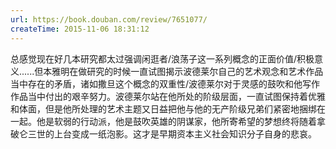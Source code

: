 ```yaml
---
url: https://book.douban.com/review/7651077/
createTime: 2015-11-06 18:31:12
---
```


总感觉现在好几本研究都太过强调闲逛者/浪荡子这一系列概念的正面价值/积极意义......但本雅明在做研究的时候一直试图揭示波德莱尔自己的艺术观念和艺术作品当中存在的矛盾，诸如撒旦这个概念的双重性/波德莱尔对于灵感的鼓吹和他写作作品当中付出的艰辛努力。波德莱尔站在他所处的阶级层面，一直试图保持着优雅和体面，但是他所处理的艺术主题又日益把他与他的无产阶级兄弟们紧密地捆绑在一起。他是软弱的行动派，他是鼓吹英雄的阴谋家，他所寄希望的梦想终将随着拿破仑三世的上台变成一纸泡影。这才是早期资本主义社会知识分子自身的悲哀。